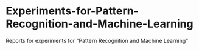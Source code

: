 # Experiments-for-Pattern-Recognition-and-Machine-Learning
Reports for experiments for "Pattern Recognition and Machine Learning"
